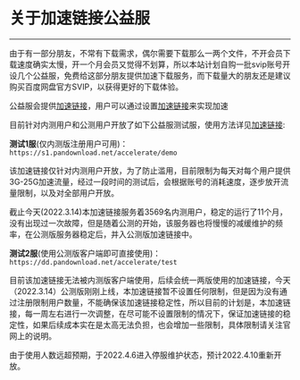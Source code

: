 # 关于加速链接公益服

---

由于有一部分朋友，不常有下载需求，偶尔需要下载那么一两个文件，不开会员下载速度确实太慢，开一个月会员又觉得不划算，所以本站计划自购一批svip账号开设几个公益服，免费给这部分朋友提供加速下载服务，而下载量大的朋友还是建议购买百度网盘官方SVIP，以获得更好的下载体验。

公益服会提供[加速链接](../document/accelerate.md)，用户可以通过设置[加速链接](../document/accelerate.md)来实现加速

目前针对内测用户和公测用户开放了如下公益服测试服，使用方法详见[加速链接](../document/accelerate.md):

**测试1服**(仅内测版注册用户可用)：`https://s1.pandownload.net/accelerate/demo`

该加速链接仅针对内测用户开放，为了防止滥用，目前限制为每天对每个用户提供3G-25G加速流量，经过一段时间的测试后，会根据账号的消耗速度，逐步放开流量限制，以及对全部用户开放。

截止今天(2022.3.14)本加速链接服务着3569名内测用户，稳定的运行了11个月，没有出现过一次故障，但是随着公测的开始，该服务器也将慢慢的减缓维护的频率，在公测版服务器稳定后，并入公测版加速链接中。



**测试2服**(使用公测版客户端即可直接使用)：`https://dd.pandownload.net/accelerate/test`

目前该加速链接无法被内测版客户端使用，后续会统一两版使用的加速链接，今天（2022.3.14）公测版刚刚上线，本加速链接暂不设置任何限制，但是因为没有通过注册限制用户数量，不能确保该加速链接稳定性，所以目前的计划是，本加速链接，每一周左右进行一次调整，在尽可能不设置限制的情况下，保证加速链接的稳定性，如果后续成本实在是太高无法负担，也会增加一些限制，具体限制请关注官网上的说明。

由于使用人数远超预期，于2022.4.6进入停服维护状态，预计2022.4.10重新开放。
